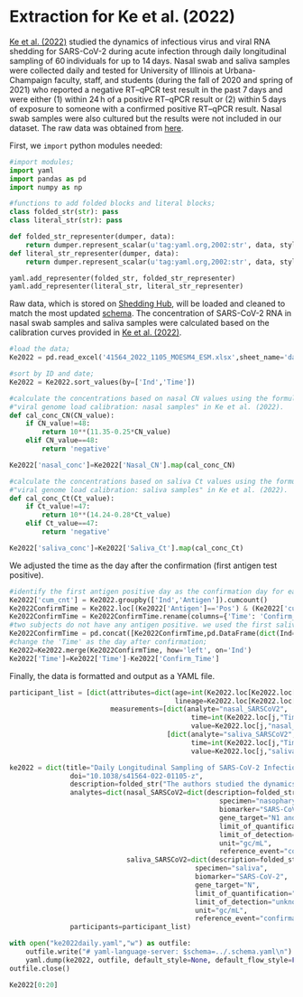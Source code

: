 # Extraction for Ke et al. (2022)

[Ke et al. (2022)](https://www.nature.com/articles/s41564-022-01105-z) studied the dynamics of infectious virus and viral RNA shedding for SARS-CoV-2 during acute infection through daily longitudinal sampling of 60 individuals for up to 14 days. Nasal swab and saliva samples were collected daily and tested for University of Illinois at Urbana-Champaign faculty, staff, and students (during the fall of 2020 and spring of 2021) who reported a negative RT–qPCR test result in the past 7 days and were either (1) within 24 h of a positive RT–qPCR result or (2) within 5 days of exposure to someone with a confirmed positive RT–qPCR result. Nasal swab samples were also cultured but the results were not included in our dataset. The raw data was obtained from [here](https://static-content.springer.com/esm/art%3A10.1038%2Fs41564-022-01105-z/MediaObjects/41564_2022_1105_MOESM4_ESM.xlsx).

First, we `import` python modules needed:

```python
#import modules;
import yaml
import pandas as pd
import numpy as np

#functions to add folded blocks and literal blocks;
class folded_str(str): pass
class literal_str(str): pass

def folded_str_representer(dumper, data):
    return dumper.represent_scalar(u'tag:yaml.org,2002:str', data, style='>')
def literal_str_representer(dumper, data):
    return dumper.represent_scalar(u'tag:yaml.org,2002:str', data, style='|')

yaml.add_representer(folded_str, folded_str_representer)
yaml.add_representer(literal_str, literal_str_representer)
```

Raw data, which is stored on [Shedding Hub](https://github.com/shedding-hub/shedding-hub/tree/main/data/ke2022daily), will be loaded and cleaned to match the most updated [schema](https://github.com/shedding-hub/shedding-hub/blob/main/data/.schema.yaml). The concentration of SARS-CoV-2 RNA in nasal swab samples and saliva samples were calculated based on the calibration curves provided in [Ke et al. (2022)](https://www.nature.com/articles/s41564-022-01105-z).

```python
#load the data;
Ke2022 = pd.read_excel('41564_2022_1105_MOESM4_ESM.xlsx',sheet_name='data_samples')

#sort by ID and date;
Ke2022 = Ke2022.sort_values(by=['Ind','Time'])

#calculate the concentrations based on nasal CN values using the formula, log10(V)=11.35-0.25CN, in the subsection 
#"viral genome load calibration: nasal samples" in Ke et al. (2022).
def cal_conc_CN(CN_value):
    if CN_value!=48:
        return 10**(11.35-0.25*CN_value)
    elif CN_value==48:
        return 'negative'

Ke2022['nasal_conc']=Ke2022['Nasal_CN'].map(cal_conc_CN)

#calculate the concentrations based on saliva Ct values using the formula, log10(V)=14.24-0.28Ct in the subsection 
#"viral genome load calibration: saliva samples" in Ke et al. (2022).
def cal_conc_Ct(Ct_value):
    if Ct_value!=47:
        return 10**(14.24-0.28*Ct_value)
    elif Ct_value==47:
        return 'negative'

Ke2022['saliva_conc']=Ke2022['Saliva_Ct'].map(cal_conc_Ct)
```

We adjusted the time as the day after the confirmation (first antigen test positive).

```python
#identify the first antigen positive day as the confirmation day for each subject;
Ke2022['cum_cnt'] = Ke2022.groupby(['Ind','Antigen']).cumcount()
Ke2022ConfirmTime = Ke2022.loc[(Ke2022['Antigen']=='Pos') & (Ke2022['cum_cnt']==0),['Ind','Time']]
Ke2022ConfirmTime = Ke2022ConfirmTime.rename(columns={'Time': 'Confirm_Time'})
#two subjects do not have any antigen positive. we used the first saliva positive day as confirmation day for those two subjects: 449614,'451146 *'.
Ke2022ConfirmTime = pd.concat([Ke2022ConfirmTime,pd.DataFrame(dict(Ind=[449614,'451146 *'], Confirm_Time=[-2, -4]))])
#change the 'Time' as the day after confirmation;
Ke2022=Ke2022.merge(Ke2022ConfirmTime, how='left', on='Ind')
Ke2022['Time']=Ke2022['Time']-Ke2022['Confirm_Time']
```

Finally, the data is formatted and output as a YAML file.

```python
participant_list = [dict(attributes=dict(age=int(Ke2022.loc[Ke2022.loc[Ke2022["Ind"]==i].index[0],"Age"]),
                                         lineage=Ke2022.loc[Ke2022.loc[Ke2022["Ind"]==i].index[0],"Lineage"]),
                         measurements=[dict(analyte="nasal_SARSCoV2",
                                             time=int(Ke2022.loc[j,"Time"].item()),
                                             value=Ke2022.loc[j,"nasal_conc"]) for j in Ke2022.loc[(Ke2022["Ind"]==i) & (pd.notna(Ke2022['nasal_conc']))].index] +
                                       [dict(analyte="saliva_SARSCoV2",
                                             time=int(Ke2022.loc[j,"Time"].item()),
                                             value=Ke2022.loc[j,"saliva_conc"]) for j in Ke2022.loc[(Ke2022["Ind"]==i) & (pd.notna(Ke2022['saliva_conc']))].index]) for i in pd.unique(Ke2022["Ind"])]

ke2022 = dict(title="Daily Longitudinal Sampling of SARS-CoV-2 Infection Reveals Substantial Heterogeneity in Infectiousness",
               doi="10.1038/s41564-022-01105-z",
               description=folded_str("The authors studied the dynamics of infectious virus and viral RNA shedding for SARS-CoV-2 during acute infection through daily longitudinal sampling of 60 individuals for up to 14 days. Nasal swab and saliva samples were collected daily and tested for University of Illinois at Urbana-Champaign faculty, staff, and students (during the fall of 2020 and spring of 2021) who reported a negative RT-qPCR test result in the past 7 days and were either within 24 h of a positive RT-qPCR result or within 5 days of exposure to someone with a confirmed positive RT-qPCR result.\n"),
               analytes=dict(nasal_SARSCoV2=dict(description=folded_str("SARS-CoV-2 RNA genome copy concentration in mid-turbinate nasal swab (nasopharyngeal swab) samples. Note that the unit of these measurements is per mL: this is because nasal swab samples were each collected in 3 mL of VTM. The calibration curve for nasal samples was in the Supplemental Table S10 in Ke et al. (2022).\n"),
                                                    specimen="nasopharyngeal_swab",
                                                    biomarker="SARS-CoV-2",
                                                    gene_target="N1 and N2",
                                                    limit_of_quantification="unknown",
                                                    limit_of_detection="unknown",
                                                    unit="gc/mL",
                                                    reference_event="confirmation date"),
                             saliva_SARSCoV2=dict(description=folded_str("SARS-CoV-2 RNA genome copy concentration in saliva samples. The study was not able to measure the calibration curve using saliva samples taken from participants. Instead, the authors used data from calibration experiments in which saliva samples obtained from healthy donors were spiked with SARS-CoV-2 genomic RNA. The calibration curve for saliva samples was in the Supplemental Table S11 in Ke et al. (2022).\n"),
                                              specimen="saliva",
                                              biomarker="SARS-CoV-2",
                                              gene_target="N",
                                              limit_of_quantification="unknown",
                                              limit_of_detection="unknown",
                                              unit="gc/mL",
                                              reference_event="confirmation date")),
               participants=participant_list)

with open("ke2022daily.yaml","w") as outfile:
    outfile.write("# yaml-language-server: $schema=../.schema.yaml\n")
    yaml.dump(ke2022, outfile, default_style=None, default_flow_style=False, sort_keys=False)
outfile.close()
```

```python
Ke2022[0:20]
```
